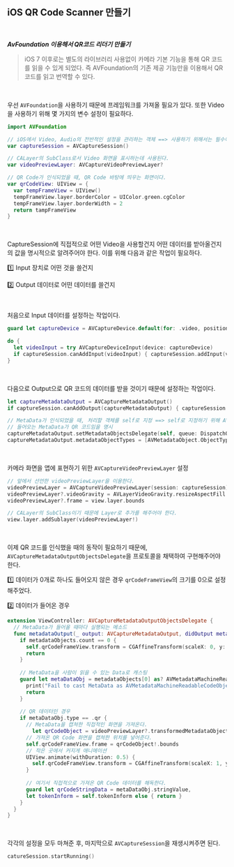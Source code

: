 ## iOS QR Code Scanner 만들기

<br>

***AvFoundation 이용해서 QR코드 리더기 만들기***

>  iOS 7 이후로는 별도의 라이브러리 사용없이 카메라 기본 기능을 통해 QR 코드를 읽을 수 있게 되었다. 즉 AVFoundation의 기존 제공 기능만을 이용해서 QR 코드를 읽고 번역할 수 있다.

<br>

 우선 `AVFoundation`을 사용하기 때문에 프레임워크를 가져올 필요가 있다. 또한 Video을 사용하기 위해 몇 가지의 변수 설정이 필요하다.

```swift
import AVFoundation

// iOS에서 Video, Audio의 전반적인 설정을 관리하는 객체 ==> 사용하기 위해서는 필수이다.
var captureSession = AVCaptureSession()

// CALayer의 SubClass로서 Video 화면을 표시하는데 사용된다.
var videoPreviewLayer: AVCaptureVideoPreviewLayer?

// QR Code가 인식되었을 때, QR Code 바탕에 띄우는 화면이다.
var qrCodeView: UIView = {
  var tempFrameView = UIView()
  tempFrameView.layer.borderColor = UIColor.green.cgColor
  tempFrameView.layer.borderWidth = 2
  return tampFrameView
}
```

<br>

 CaptureSession에 직접적으로 어떤 Video을 사용할건지 어떤 데이터를 받아올건지의 값을 명시적으로 알려주어야 한다. 이를 위해 다음과 같은 작업이 필요하다.

1️⃣ Input 장치로 어떤 것을 쓸건지

2️⃣ Output 데이터로 어떤 데이터를 쓸건지

<br>

 처음으로 Input 데이터를 설정하는 작업이다.

```swift
guard let captureDevice = AVCaptureDevice.default(for: .video, position: .back) else { return }

do {
  let videoInput = try AVCaptureDeviceInput(device: captureDevice)
  if captureSession.canAddInput(videoInput) { captureSession.addInput(videoInput) }
}
```

<br>

 다음으로 Output으로 QR 코드의 데이터를 받을 것이기 때문에 설정하는 작업이다.

```swift
let captureMetadataOutput = AVCaptureMetadataOutput()
if captureSession.canAddOutput(captureMetadataOutput) { captureSession.addOutput(captureMetadataOutput) }

// MetaData가 인식되었을 때, 처리할 객체를 self로 지정 ==> self로 지정하기 위해 AVCaptureMetadataOutputObjectsDelegate 프로토콜을 채택하여야 한다.
// 들어오는 MetaData가 QR 코드임을 명시
captureMetadataOutput.setMetadataObjectsDelegate(self, queue: DispatchQueue.main)
captureMetadataOutput.metadataObjectTypes = [AVMetadataObject.ObjectType.qr]
```

<br>

 카메라 화면을 앱에 표현하기 위한 `AVCaptureVideoPreviewLayer` 설정

```swift
// 앞에서 선언한 videoPreviewLayer을 이용한다.
videoPreviewLayer = AVCaptureVideoPreviewLayer(session: captureSession)
videoPreviewLayer?.videoGravity = AVLayerVideoGravity.resizeAspectFill
videoPreviewLayer?.frame = view.layer.bounds

// CALayer의 SubClass이기 때문에 Layer로 추가를 해주어야 한다.
view.layer.addSublayer(videoPreviewLayer!)
```

<br>

 이제 QR 코드를 인식했을 때의 동작이 필요하기 때문에, `AVCaptureMetadataOutputObjectsDelegate`을 프로토콜을 채택하여 구현해주어야 한다.

1️⃣ 데이터가 0개로 하나도 들어오지 않은 경우 `qrCodeFrameView`의 크기를 0으로 설정해주었다.

2️⃣ 데이터가 들어온 경우

```swift
extension ViewController: AVCaptureMetadataOutputObjectsDelegate {
  // MetaData가 들어올 때마다 실행되는 메소드
  func metadataOutput(_ output: AVCaptureMetadataOutput, didOutput metadataObjects: [AVMetadataObject], from connection: AVCaptureConnection) {
    if metadataObjects.count == 0 {
      self.qrCodeFrameView.transform = CGAffineTransform(scaleX: 0, y: 0)
      return
    }
    
    // MetaData을 사람이 읽을 수 있는 Data로 캐스팅
    guard let metaDataObj = metadataObjects[0] as? AVMetadataMachineReadableCodeObject else {
      print("Fail to cast MetaData as AVMetadataMachineReadableCodeObject")
      return
    }
    
    // QR 데이터인 경우
    if metaDataObj.type == .qr {
      // MetaData을 캡쳐한 직접적인 화면을 가져온다.
    	let qrCodeObject = videoPreviewLayer?.transformedMetadataObject(for: metaDataObj)
      // 가져온 QR Code 화면을 캡쳐한 위치를 넣어준다.
      self.qrCodeFrameView.frame = qrCodeObject!.bounds
      // 작은 곳에서 커지게 애니메이션
      UIView.animate(withDuration: 0.5) {
        self.qrCodeFrameView.transform = CGAffineTransform(scaleX: 1, y: 1)
      }
      
      // 여기서 직접적으로 가져온 QR Code 데이터를 해독한다.
      guard let qrCodeStringData = metaDataObj.stringValue,
      let tokenInform = self.tokenInform else { return }
    }
  }
}
```

<br>

 각각의 설정을 모두 마쳐준 후, 마지막으로 `AVCaptureSession`을 재생시켜주면 된다.

```swift
catureSession.startRunning()
```



